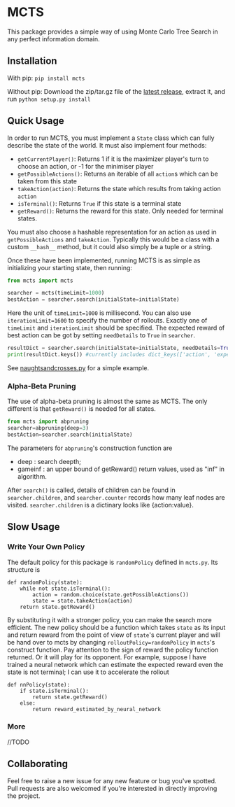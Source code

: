 # MCTS

This package provides a simple way of using Monte Carlo Tree Search in any perfect information domain.

## Installation

With pip: `pip install mcts`

Without pip: Download the zip/tar.gz file of the [latest release](https://github.com/pbsinclair42/MCTS/releases), extract it, and run `python setup.py install`

## Quick Usage

In order to run MCTS, you must implement a `State` class which can fully describe the state of the world.  It must also implement four methods:

- `getCurrentPlayer()`: Returns 1 if it is the maximizer player's turn to choose an action, or -1 for the minimiser player
- `getPossibleActions()`: Returns an iterable of all `action`s which can be taken from this state
- `takeAction(action)`: Returns the state which results from taking action `action`
- `isTerminal()`: Returns `True` if this state is a terminal state
- `getReward()`: Returns the reward for this state.  Only needed for terminal states.

You must also choose a hashable representation for an action as used in `getPossibleActions` and `takeAction`.  Typically this would be a class with a custom `__hash__` method, but it could also simply be a tuple or a string.

Once these have been implemented, running MCTS is as simple as initializing your starting state, then running:

```python
from mcts import mcts

searcher = mcts(timeLimit=1000)
bestAction = searcher.search(initialState=initialState)
```
Here the unit of `timeLimit=1000` is millisecond. You can also use `iterationLimit=1600` to specify the number of rollouts. Exactly one of `timeLimit` and `iterationLimit` should be specified. The expected reward of best action can be got by setting `needDetails` to `True` in `searcher`.

```python
resultDict = searcher.search(initialState=initialState, needDetails=True)
print(resultDict.keys()) #currently includes dict_keys(['action', 'expectedReward'])
```

See [naughtsandcrosses.py](https://github.com/pbsinclair42/MCTS/blob/master/naughtsandcrosses.py) for a simple example.

### Alpha-Beta Pruning

The use of alpha-beta pruning is almost the same as MCTS. The only different is that `getReward()` is needed for all states.

```python
from mcts import abpruning
searcher=abpruning(deep=3)
bestAction=searcher.search(initialState)
```

The parameters for `abpruning`'s construction function are

* deep      : search deepth;
* gameinf   : an upper bound of getReward() return values, used as "inf" in algorithm.

After `search()` is called, details of children can be found in `searcher.children`, and `searcher.counter` records how many leaf nodes are visited. `searcher.children` is a dictinary looks like {action:value}.

## Slow Usage

### Write Your Own Policy

The default policy for this package is `randomPolicy` defined in `mcts.py`. Its structure is

```
def randomPolicy(state):
    while not state.isTerminal():
        action = random.choice(state.getPossibleActions())
        state = state.takeAction(action)
    return state.getReward()
```

By substituting it with a stronger policy, you can make the search more efficient. The new policy should be a function which takes `state` as its input and return reward from the point of view of `state`'s current player and will be hand over to mcts by changing `rolloutPolicy=randomPolicy` in `mcts`'s construct function. Pay attention to the sign of reward the policy function returned. Or it will play for its opponent. For example, suppose I have trained a neural network which can estimate the expected reward even the state is not terminal; I can use it to accelerate the rollout

```
def nnPolicy(state):
    if state.isTerminal():
        return state.getReward()
    else:
        return reward_estimated_by_neural_network
```

### More
//TODO

## Collaborating

Feel free to raise a new issue for any new feature or bug you've spotted. Pull requests are also welcomed if you're interested in directly improving the project.
